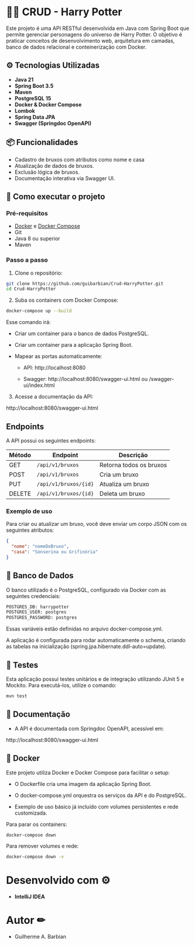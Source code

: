 # 🧙‍♂️ CRUD - Harry Potter

Este projeto é uma API RESTful desenvolvida em Java com Spring Boot que permite gerenciar personagens do universo de Harry Potter. O objetivo é praticar conceitos de desenvolvimento web, arquitetura em camadas, banco de dados relacional e conteinerização com Docker.

## ⚙️ Tecnologias Utilizadas

- **Java 21**
- **Spring Boot 3.5**
- **Maven**
- **PostgreSQL 15**
- **Docker & Docker Compose**
- **Lombok**
- **Spring Data JPA**
- **Swagger (Springdoc OpenAPI)**

## 📦 Funcionalidades

- Cadastro de bruxos com atributos como nome e casa
- Atualização de dados de bruxos.
- Exclusão lógica de bruxos.
- Documentação interativa via Swagger UI.

## 🚀 Como executar o projeto

### Pré-requisitos

- [Docker](https://www.docker.com/) e [Docker Compose](https://docs.docker.com/compose/install/)
- Git
- Java 8 ou superior
- Maven

### Passo a passo

1. Clone o repositório:

```bash
git clone https://github.com/guibarbian/Crud-HarryPotter.git
cd Crud-HarryPotter
````

2. Suba os containers com Docker Compose:
````bash
docker-compose up --build
````

Esse comando irá:

- Criar um container para o banco de dados PostgreSQL.

- Criar um container para a aplicação Spring Boot.

- Mapear as portas automaticamente:

    - API: http://localhost:8080

    - Swagger: http://localhost:8080/swagger-ui.html ou /swagger-ui/index.html

3. Acesse a documentação da API:

http://localhost:8080/swagger-ui.html

## Endpoints
A API possui os seguintes endpoints:

| Método | Endpoint              | Descrição               |
|--------|-----------------------|-------------------------|
| GET    | `/api/v1/bruxos`      | Retorna todos os bruxos |
| POST   | `/api/v1/bruxos`      | Cria um bruxo           |
| PUT    | `/api/v1/bruxos/{id}` | Atualiza um bruxo       |
| DELETE | `/api/v1/bruxos/{id}` | Deleta um bruxo         |

### Exemplo de uso

Para criar ou atualizar um bruxo, você deve enviar um corpo JSON com os seguintes atributos:
```json
{
  "nome": "nomeDoBruxo",
  "casa": "Sonserina ou Grifinória"
}
```


## 🐘 Banco de Dados
O banco utilizado é o PostgreSQL, configurado via Docker com as seguintes credenciais:

```` bash
POSTGRES_DB: harrypotter
POSTGRES_USER: postgres
POSTGRES_PASSWORD: postgres
````

Essas variáveis estão definidas no arquivo docker-compose.yml.

A aplicação é configurada para rodar automaticamente o schema, criando as tabelas na inicialização (spring.jpa.hibernate.ddl-auto=update).

## 🧪 Testes
Esta aplicação possui testes unitários e de integração utilizando JUnit 5 e Mockito. Para executá-los, utilize o comando:

```bash
mvn test
```

## 📘 Documentação
- A API é documentada com Springdoc OpenAPI, acessível em:

http://localhost:8080/swagger-ui.html

## 🐳 Docker
Este projeto utiliza Docker e Docker Compose para facilitar o setup:

- O Dockerfile cria uma imagem da aplicação Spring Boot.

- O docker-compose.yml orquestra os serviços da API e do PostgreSQL.

- Exemplo de uso básico já incluído com volumes persistentes e rede customizada.

Para parar os containers:

````bash
docker-compose down
````

Para remover volumes e rede:
````bash
docker-compose down -v
````

# Desenvolvido com ⚙

- **IntelliJ IDEA**

# Autor ✏

- Guilherme A. Barbian 